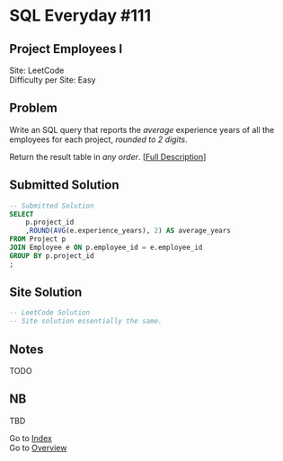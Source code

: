 # SQL Everyday \#111

## Project Employees I

Site: LeetCode\
Difficulty per Site: Easy

## Problem

Write an SQL query that reports the *average* experience years of all the employees for each project, *rounded to 2 digits*.

Return the result table in *any order*. [[Full Description](https://leetcode.com/problems/project-employees-i/description/)]

## Submitted Solution

```sql
-- Submitted Solution
SELECT
    p.project_id
    ,ROUND(AVG(e.experience_years), 2) AS average_years
FROM Project p
JOIN Employee e ON p.employee_id = e.employee_id
GROUP BY p.project_id
;
```

## Site Solution

```sql
-- LeetCode Solution 
-- Site solution essentially the same.
```

## Notes

TODO

## NB

TBD

Go to [Index](../?tab=readme-ov-file#index)\
Go to [Overview](../?tab=readme-ov-file)
